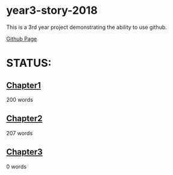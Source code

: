 year3-story-2018
================

This is a 3rd year project demonstrating the ability to use github. 

[Github Page](https://adzierzak.github.io/year3-story-2018)


STATUS:
=======

[Chapter1](https://adzierzak.github.io/year3-story-2018/chapter1.html)
---------
200 words

[Chapter2](https://adzierzak.github.io/year3-story-2018/chapter2.html)
---------
207 words

[Chapter3](https://adzierzak.github.io/year3-story-2018/chapter3.html)
---------
0 words


